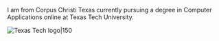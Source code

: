 I am from Corpus Christi Texas currently pursuing a degree in Computer Applications online at Texas Tech University.

![Texas Tech logo|150](https://www.ttu.edu/traditions/images/DoubleT.gif)
